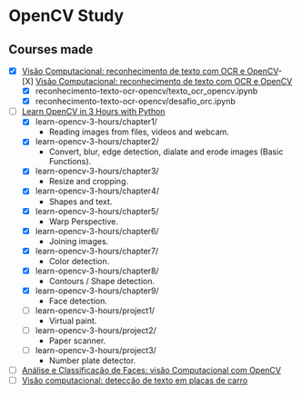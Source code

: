 # OpenCV Study 

## Courses made

- [X] [Visão Computacional: reconhecimento de texto com OCR e OpenCV](https://cursos.alura.com.br/course/visao-computacional-reconhecimento-texto-ocr-opencv)- [X] [Visão Computacional: reconhecimento de texto com OCR e OpenCV](https://cursos.alura.com.br/course/visao-computacional-reconhecimento-texto-ocr-opencv)
	- [X] reconhecimento-texto-ocr-opencv/texto_ocr_opencv.ipynb
	- [X] reconhecimento-texto-ocr-opencv/desafio_orc.ipynb
- [ ] [Learn OpenCV in 3 Hours with Python](https://www.youtube.com/watch?v=WQeoO7MI0Bs)
  - [X] learn-opencv-3-hours/chapter1/
    - Reading images from files,
      videos and webcam.
  - [X] learn-opencv-3-hours/chapter2/
    - Convert, blur,
      edge detection, dialate
      and erode images (Basic Functions).
  - [X] learn-opencv-3-hours/chapter3/
    - Resize and cropping.
  - [X] learn-opencv-3-hours/chapter4/
    - Shapes and text.
  - [X] learn-opencv-3-hours/chapter5/
    - Warp Perspective.
  - [X] learn-opencv-3-hours/chapter6/
    - Joining images.
  - [X] learn-opencv-3-hours/chapter7/
    - Color detection.
  - [X] learn-opencv-3-hours/chapter8/
    - Contours / Shape detection.
  - [X] learn-opencv-3-hours/chapter9/
    - Face detection.
  - [ ] learn-opencv-3-hours/project1/
    - Virtual paint.
  - [ ] learn-opencv-3-hours/project2/
    - Paper scanner.
  - [ ] learn-opencv-3-hours/project3/
    - Number plate detector.
- [ ] [Análise e Classificação de Faces: visão Computacional com OpenCV](https://cursos.alura.com.br/course/analise-classificacao-faces-visao-computacional-opencv)
- [ ] [Visão computacional: detecção de texto em placas de carro](https://cursos.alura.com.br/course/visao-computacional-deteccao-texto-placas-carro)
